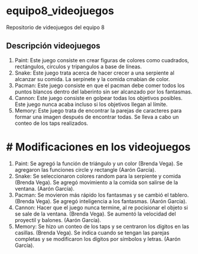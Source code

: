 # equipo8_videojuegos
Repositorio de videojuegos del equipo 8

## Descripción videojuegos
1. Paint: Este juego consiste en crear figuras de colores como cuadrados, rectángulos, círculos y tripangulos a base de líneas. 
2. Snake: Este juego trata acerca de hacer crecer a una serpiente al alcanzar su comida. La serpinete y la comida cmabian de color. 
3. Pacman: Este juego consiste en que el pacman debe comer todos los puntos blancos dentro del laberinto sin ser alcanzado por los fantasmas. 
4. Cannon: Este juego consiste en golpear todas los objetivos posibles. Este juego nunca acaba incluso si los objetivos llegan al límite. 
5. Memory: Este juego trata de encontrar la parejas de caracteres para formar una imagen después de encontrar todas. Se lleva a cabo un conteo de los taps realizados. 

# # Modificaciones en los videojuegos 
1. Paint: Se agregó la función de triángulo y un color (Brenda Vega). Se agregaron las funciones circle y rectangle (Aarón García). 
2. Snake: Se seleccionaron colores random para la serpiente y comida (Brenda Vega). Se agregó movimiento a la comida son salirse de la ventana. (Aarón García).
3. Pacman: Se movieron más rápido los fantasmas y se cambió el tablero. (Brenda Vega). Se agregó inteligencia a los fantasmas. (Aarón García).
4. Cannon: Hacer que el juego nunca termine, al re pocisionar el objeto si se sale de la ventana. (Brenda Vega). Se aumentó la velocidad del proyectil y balones. (Aarón García). 
5. Memory: Se hizo un conteo de los taps y se centraron los dígitos en las casillas. (Brenda Vega). Se indica cuando se tengan las parejas completas y se modificaron los dígitos por símbolos y letras. (Aarón García).
